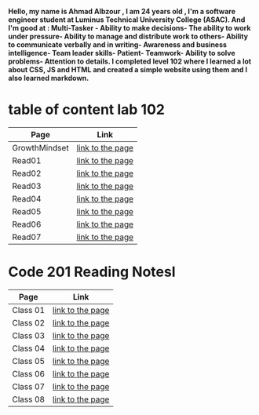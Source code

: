 **Hello, my name is Ahmad Albzour ,  I am 24 years old , I'm a software engineer student at Luminus Technical University College (ASAC). And I'm good at : Multi-Tasker - Ability to make decisions- The ability to work under pressure- Ability to manage and distribute work to others- Ability to communicate verbally and in writing- Awareness and business intelligence- Team leader skills- Patient- Teamwork- Ability to solve problems- Attention to details. I completed level 102 where I learned a lot about CSS, JS and HTML and created a simple website using them and I also learned markdown.**

# table of content lab 102


| Page | Link |
| ------------ | ------------- |
| GrowthMindset | [link to the page](GrowthMindset) |
| Read01 | [link to the page](Read01) |
| Read02 | [link to the page](Read02) |
| Read03 | [link to the page](Read03) |
| Read04 | [link to the page](Read04) |
| Read05 | [link to the page](Read05) |
| Read06 | [link to the page](Read06) |
| Read07 | [link to the page](Read07) |


# Code 201 Reading Notesl


| Page | Link |
| ------------ | ------------- |
| Class 01 | [link to the page](class-01) |
| Class 02 | [link to the page](class-02) |
| Class 03 | [link to the page](class-03) |
| Class 04 | [link to the page](class-04) |
| Class 05 | [link to the page](class-05) |
| Class 06 | [link to the page](class-06) |
| Class 07 | [link to the page](class-07) |
| Class 08 | [link to the page](class-08) |